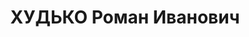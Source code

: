 ---
title: ХУДЬКО Роман Иванович
description: "1895 р., с. Вершино-Кам’янка Новгородківського р-ну Миколаївської обл.,\
  \ українець, малописьменний, виключений із членів КП(б)У. Проживав у с. Миньківці,\
  \ уповноважений комітету заготівель. \n  Заарештований 28.10.37. Звинувачення: член\
  \ „ПОВ”, шпигун. Військколегією Верховного Суду СРСР 27.12.37 засуджений на 15 років\
  \ позбавлення волі у ВТТ з пораженням прав на 5 років. \n  Реабілітований згідно\
  \ з Законом України від 17.04.91."
---